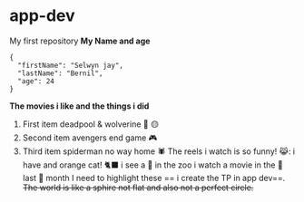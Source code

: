 # app-dev
My first repository
**My Name and age**
```
{
  "firstName": "Selwyn jay",
  "lastName": "Bernil",
  "age": 24
}
```

**The movies i like and the things i did**
1. First item deadpool & wolverine 🛑 🟡   
2. Second item avengers end game 🎮
3. Third item spiderman no way home 🕷️
   The reels i watch is so funny! 😹:
   i have and orange cat! 🐈‍⬛
   i see a 🦁 in the zoo
   i watch a movie in the 🎦 last 📅 month
   I need to highlight these == i create the TP in app dev==.
   ~~The world is like a sphire not flat and also not a perfect circle.~~
